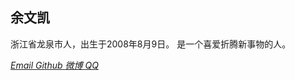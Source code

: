 ## 余文凯
浙江省龙泉市人，出生于2008年8月9日。
是一个喜爱折腾新事物的人。
  
  <a href="mailto:mickey5618@outlook.com">
    <i class="fas fa-envelope">Email</i>
  </a>
  <a href="https://github.com/iaknew">
    <i class="fab fa-github">Github</i>
  </a>
  <a href="https://weibo.com/yuxiaokai5618">
    <i class="fab fa-weibo">微博</i>
  </a>
  <a href="http://wpa.qq.com/msgrd?v=3&uin=3498735386&site=qq&menu=yes">
    <i class="fab fa-qq">QQ</i>

